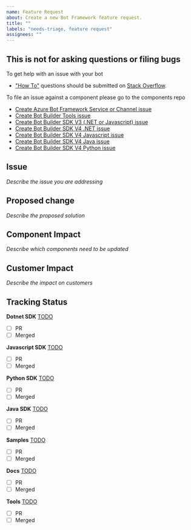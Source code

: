 ```yaml
---
name: Feature Request
about: Create a new Bot Framework feature request.
title: ""
labels: "needs-triage, feature request"
assignees: ""
---
```


## This is not for asking questions or filing bugs

To get help with an issue with your bot
* ["How To"](https://stackoverflow.com/help/how-to-ask) questions should be submitted on [Stack Overflow](https://stackoverflow.com/questions/tagged/botframework).

To file an issue against a component please go to the components repo
* [Create Azure Bot Framework Service or Channel issue](https://github.com/Microsoft/botframework-services/issues/new/choose)
* [Create Bot Builder Tools issue](https://github.com/Microsoft/botbuilder-tools/issues/new/choose)
* [Create Bot Builder SDK V3 (.NET or Javascript) issue](https://github.com/Microsoft/botbuilder-V3/issues/new/choose)
* [Create Bot Builder SDK V4 .NET issue](https://github.com/Microsoft/botbuilder-dotnet/issues/new/choose)
* [Create Bot Builder SDK V4 Javascript issue](https://github.com/Microsoft/botbuilder-js/issues/new/choose)
* [Create Bot Builder SDK V4 Java issue](https://github.com/Microsoft/botbuilder-java/issues/new/choose)
* [Create Bot Builder SDK V4 Python issue](https://github.com/Microsoft/botbuilder-python/issues/new/choose)

## Issue

*Describe the issue you are addressing*

## Proposed change

*Describe the proposed solution*

## Component Impact 

*Describe which components need to be updated*

## Customer Impact 

*Describe the impact on customers*

## Tracking Status

**Dotnet SDK** [TODO]()
- [ ] PR
- [ ] Merged

**Javascript SDK** [TODO]()
- [ ] PR
- [ ] Merged

**Python SDK** [TODO]()
- [ ] PR
- [ ] Merged

**Java SDK** [TODO]()
- [ ] PR
- [ ] Merged

**Samples** [TODO]()
- [ ] PR
- [ ] Merged

**Docs** [TODO]()
- [ ] PR
- [ ] Merged

**Tools** [TODO]()
- [ ] PR
- [ ] Merged
